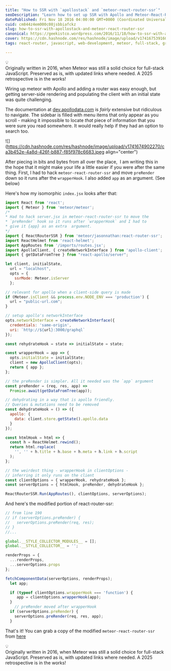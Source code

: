 ```yaml
---
title: "How to SSR with `apollostack` and `meteor-react-router-ssr`"
seoDescription: "Learn how to set up SSR with Apollo and Meteor-React-Router-SSR, handling initial state hydration, preRender hooks, and routing tweaks."
datePublished: Fri Nov 18 2016 04:00:00 GMT+0000 (Coordinated Universal Time)
cuid: cm844z4em000c08jsbbiafckz
slug: how-to-ssr-with-apollostack-and-meteor-react-router-ssr
canonical: https://geekistco.wordpress.com/2016/11/18/how-to-ssr-with-apollostack-and-meteor-react-router-ssr/
cover: https://cdn.hashnode.com/res/hashnode/image/upload/v1741675391608/a552d87e-1cc0-4972-a004-9da84651aaf8.webp
tags: react-router, javascript, web-development, meteor, full-stack, graphql, apollo, ssr

---
```


<div data-node-type="callout">
<div data-node-type="callout-emoji">💡</div>
<div data-node-type="callout-text">Originally written in 2016, when Meteor was still a solid choice for full-stack JavaScript. Preserved as is, with updated links where needed. A 2025 retrospective is in the works!</div>
</div>

Wiring up meteor with Apollo and adding a router was easy enough, but getting server-side rendering and populating the client with an initial state was quite challenging.

The documentation at [dev.apollodata.com](http://dev.apollodata.com) is *fairly* extensive but ridiculous to navigate. The sidebar is filled with menu items that only appear as you scroll - making it impossible to locate *that* piece of information that you were sure you read somewhere. It would really help if they had an option to search too.

![](https://cdn.hashnode.com/res/hashnode/image/upload/v1741674902270/ca3b452e-4a8d-426f-b887-f85f978c6683.jpeg align="center")

After piecing in bits and bytes from all over the place,  I am writing this in the hope that it might make your life a little easier if you were after the same thing. First, I had to hack `meteor-react-router-ssr` and move `preRender` down so it runs after the `wrapperHook`. I also added `app` as an argument. (See below)

Here's how my isomorphic `index.jsx` looks after that:

```javascript
import React from 'react';
import { Meteor } from 'meteor/meteor';
/*
* Had to hack server.jsx in meteor-react-router-ssr to move the  
* `preRender` hook so it runs after `wrapperHook` and I had to 
* give it {app} as an extra  argument.
*/
import { ReactRouterSSR } from 'meteor/jasonnathan:react-router-ssr';
import ReactHelmet from 'react-helmet';
import AppRoutes from '/imports/routes.jsx';
import ApolloClient, { createNetworkInterface } from 'apollo-client';
import { getDataFromTree } from "react-apollo/server";

let client, initialState,
  url = "localhost",
  opts = {
    ssrMode: Meteor.isServer
  };

// relevant for apollo when a client-side query is made
if (Meteor.isClient && process.env.NODE_ENV === 'production') {
  url = "public-url.com";
}

// setup apollo's networkInterface
opts.networkInterface = createNetworkInterface({
  credentials: 'same-origin', 
  uri: `http://${url}:3000/graphql`
});

const rehydrateHook = state => initialState = state;

const wrapperHook = app => {
  opts.initialState = initialState;
  client = new ApolloClient(opts);
  return { app };
};

// the preRender is simpler. All it needed was the `app` argument
const preRender = (req, res, app) => 
  Promise.await(getDataFromTree(app));

// dehydrating in a way that is apollo friendly. 
// Queries & mutations need to be removed
const dehydrateHook = () => ({
  apollo: { 
    data: client.store.getState().apollo.data 
  }
});

const htmlHook = html => {
  const h = ReactHelmet.rewind();
  return html.replace(
    '', '' + h.title + h.base + h.meta + h.link + h.script
  );
};

// the weirdest thing - wrapperHook in clientOptions - 
// inferring it only runs on the client
const clientOptions = { wrapperHook, rehydrateHook };
const serverOptions = { htmlHook, preRender, dehydrateHook };

ReactRouterSSR.Run(AppRoutes(), clientOptions, serverOptions);
```

And here's the modified portion of react-router-ssr:

```javascript
// from line 190      
// if (serverOptions.preRender) {
//   serverOptions.preRender(req, res);
// }
//...

global.__STYLE_COLLECTOR_MODULES__ = [];
global.__STYLE_COLLECTOR__ = '';

renderProps = {
  ...renderProps,
  ...serverOptions.props
};

fetchComponentData(serverOptions, renderProps);
  let app;

  if (typeof clientOptions.wrapperHook === 'function') {
     app = clientOptions.wrapperHook(app);
  }
    // preRender moved after wrapperHook
  if (serverOptions.preRender) {
    serverOptions.preRender(req, res, app);
  }
```

That's it! You can grab a copy of the modified `meteor-react-router-ssr` from [here](https://github.com/jasonnathan/meteor-react-router-ssr)

<div data-node-type="callout">
<div data-node-type="callout-emoji">💡</div>
<div data-node-type="callout-text">Originally written in 2016, when Meteor was still a solid choice for full-stack JavaScript. Preserved as is, with updated links where needed. A 2025 retrospective is in the works!</div>
</div>